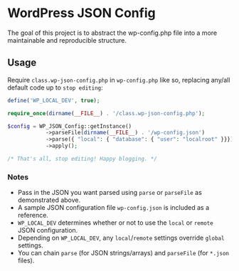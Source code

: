 # WordPress JSON Config

The goal of this project is to abstract the wp-config.php file into a more maintainable and reproducible structure.

## Usage

Require `class.wp-json-config.php` in `wp-config.php` like so, replacing any/all default code up to `stop editing`:

```php
define('WP_LOCAL_DEV', true);

require_once(dirname(__FILE__) . '/class.wp-json-config.php');

$config = WP_JSON_Config::getInstance()
            ->parseFile(dirname(__FILE__) . '/wp-config.json')
            ->parse({ "local": { "database": { "user": "localroot" }}})
            ->apply();

/* That's all, stop editing! Happy blogging. */
```

### Notes

* Pass in the JSON you want parsed using `parse` or `parseFile` as demonstrated above.
* A sample JSON configuration file `wp-config.json` is included as a reference.
* `WP_LOCAL_DEV` determines whether or not to use the `local` or `remote` JSON configuration.
* Depending on `WP_LOCAL_DEV`, any `local`/`remote` settings override `global` settings.
* You can chain `parse` (for JSON strings/arrays) and `parseFile` (for `*.json` files).
